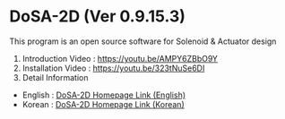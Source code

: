 # DoSA-2D (Ver 0.9.15.3)

This program is an open source software for Solenoid &amp; Actuator design

1. Introduction Video : https://youtu.be/AMPY6ZBbO9Y <br>
2. Installation Video : https://youtu.be/323tNuSe6DI <br>
3. Detail Information
 - English : <a href="https://solenoid.or.kr/index_dosa_open_2d_eng.html">DoSA-2D Homepage Link (English)</a><br>
 - Korean  : <a href="https://solenoid.or.kr/index_dosa_open_2d_kor.html">DoSA-2D Homepage Link (Korean)</a>
<br><br>
<img src="http://www.solenoid.or.kr/openactuator/DoSA/DoSA-2D.png" border="0" alt="">
